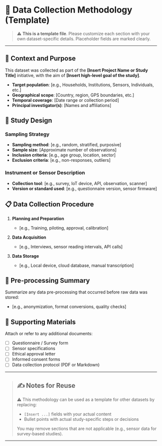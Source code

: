 # 🧪 Data Collection Methodology (Template)

> ⚠️ **This is a template file**. Please customize each section with your own dataset-specific details. Placeholder fields are marked clearly.

---

## 📍 Context and Purpose

This dataset was collected as part of the **[Insert Project Name or Study Title]** initiative, with the aim of **[Insert high-level goal of the study]**.

- **Target population**: [e.g., Households, Institutions, Sensors, Individuals, etc.]
- **Geographical scope**: [Country, region, GPS boundaries, etc.]
- **Temporal coverage**: [Date range or collection period]
- **Principal investigator(s)**: [Names and affiliations]


## 📐 Study Design

### Sampling Strategy
- **Sampling method**: [e.g., random, stratified, purposive]
- **Sample size**: [Approximate number of observations]
- **Inclusion criteria**: [e.g., age group, location, sector]
- **Exclusion criteria**: [e.g., non-responses, outliers]

### Instrument or Sensor Description
- **Collection tool**: [e.g., survey, IoT device, API, observation, scanner]
- **Version or standard used**: [e.g., questionnaire version, sensor firmware]


## 📋 Data Collection Procedure

1. **Planning and Preparation**
   - [e.g., Training, piloting, approval, calibration]

2. **Data Acquisition**
   - [e.g., Interviews, sensor reading intervals, API calls]

3. **Data Storage**
   - [e.g., Local device, cloud database, manual transcription]

## 🔧 Pre-processing Summary

Summarize any data pre-processing that occurred before raw data was stored:

- [e.g., anonymization, format conversions, quality checks]


## 📎 Supporting Materials

Attach or refer to any additional documents:

- [ ] Questionnaire / Survey form
- [ ] Sensor specifications
- [ ] Ethical approval letter
- [ ] Informed consent forms
- [ ] Data collection protocol (PDF or Markdown)

---

> ## ✍️ Notes for Reuse
> 
> ⚠️ This methodology can be used as a template for other datasets by replacing:
> - `[Insert ...]` fields with your actual content
> - Bullet points with actual study-specific steps or decisions
> 
> You may remove sections that are not applicable (e.g., sensor data for survey-based studies).

---
